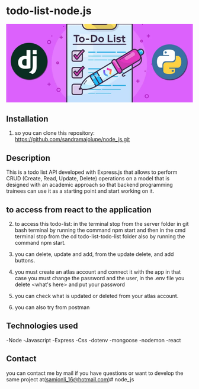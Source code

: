 # todo-list-node.js
<img src="img/api.webp" alt="A todo list
">
## Installation
 1. so you can clone this repository: https://github.com/sandramajolupe/node_js.git
 
## Description

This is a todo list API developed with Express.js that allows to perform CRUD (Create, Read, Update, Delete) operations on a model that is designed with an academic approach so that backend programming trainees can use it as a starting point and start working on it.

## to access from react to the application
2. to access this todo-list: in the terminal stop from the server folder in git bash terminal by running the command npm start and then in the cmd terminal stop from the cd todo-list-todo-list folder also by running the command npm start. 

3. you can delete, update and add, from the update delete, and add buttons.

4. you must create an atlas account and connect it with the app in that case you must change the password and the user, in the .env file you delete <what's here> and put your password

4. you can check what is updated or deleted from your atlas account.

5. you can also try from postman

## Technologies used
-Node
-Javascript
-Express
-Css
-dotenv
-mongoose
-nodemon
-react


## Contact 
you can contact me by mail if you have questions or want to develop the same project at(samionli_16@hotmail.com)# node_js
